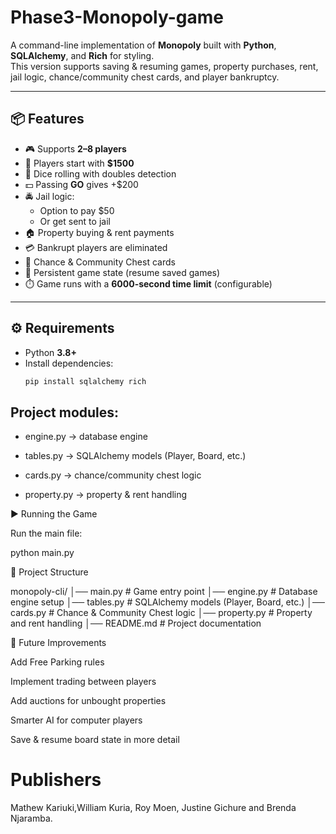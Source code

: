 # Phase3-Monopoly-game 

A command-line implementation of **Monopoly** built with **Python**, **SQLAlchemy**, and **Rich** for styling.  
This version supports saving & resuming games, property purchases, rent, jail logic, chance/community chest cards, and player bankruptcy.

---

## 📦 Features
- 🎮 Supports **2–8 players**
- 🏦 Players start with **$1500**
- 🎲 Dice rolling with doubles detection
- 💵 Passing **GO** gives +$200
- 🚔 Jail logic:
  - Option to pay $50
  - Or get sent to jail
- 🏠 Property buying & rent payments
- 💳 Bankrupt players are eliminated
- 📜 Chance & Community Chest cards
- 💾 Persistent game state (resume saved games)
- ⏱️ Game runs with a **6000-second time limit** (configurable)

---

## ⚙️ Requirements

- Python **3.8+**
- Install dependencies:
  ```bash
  pip install sqlalchemy rich

## Project modules:

- engine.py → database engine

- tables.py → SQLAlchemy models (Player, Board, etc.)

- cards.py → chance/community chest logic

- property.py → property & rent handling


▶️ Running the Game

Run the main file:

python main.py


📂 Project Structure

monopoly-cli/
│── main.py             # Game entry point
│── engine.py           # Database engine setup
│── tables.py           # SQLAlchemy models (Player, Board, etc.)
│── cards.py            # Chance & Community Chest logic
│── property.py         # Property and rent handling
│── README.md           # Project documentation


🚀 Future Improvements

Add Free Parking rules

Implement trading between players

Add auctions for unbought properties

Smarter AI for computer players

Save & resume board state in more detail

# Publishers
Mathew Kariuki,William Kuria, Roy Moen, Justine Gichure and Brenda Njaramba.
